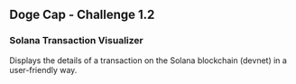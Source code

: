 ## Doge Cap - Challenge 1.2

### Solana Transaction Visualizer

Displays the details of a transaction on the Solana blockchain (devnet) in a user-friendly way.
